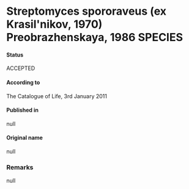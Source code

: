 # Streptomyces spororaveus (ex Krasil'nikov, 1970) Preobrazhenskaya, 1986 SPECIES

#### Status
ACCEPTED

#### According to
The Catalogue of Life, 3rd January 2011

#### Published in
null

#### Original name
null

### Remarks
null